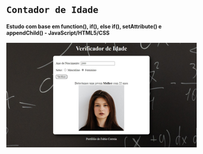 # ``Contador de Idade ``

#### Estudo com base em function(), if(), else if(), setAttribute() e appendChild() - JavaScript/HTML5/CSS

![](./assets/img/ImagemParaRep.jpg)